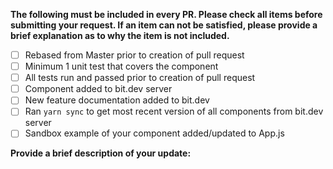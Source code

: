 **The following must be included in every PR. Please check all items before submitting your request.
If an item can not be satisfied, please provide a brief explanation as to why the item is not included.**

- [ ] Rebased from Master prior to creation of pull request
- [ ] Minimum 1 unit test that covers the component
- [ ] All tests run and passed prior to creation of pull request
- [ ] Component added to bit.dev server
- [ ] New feature documentation added to bit.dev
- [ ] Ran `yarn sync` to get most recent version of all components from bit.dev server
- [ ] Sandbox example of your component added/updated to App.js

**Provide a brief description of your update:**